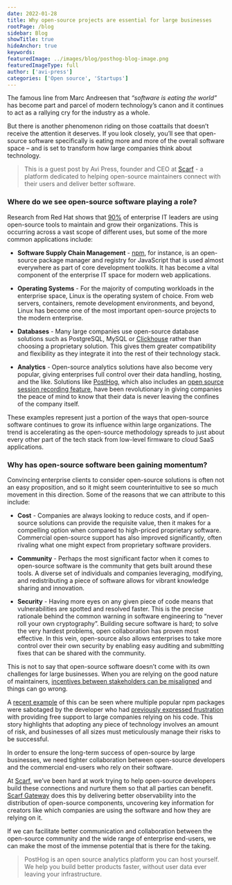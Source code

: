 ```yaml
---
date: 2022-01-28
title: Why open-source projects are essential for large businesses
rootPage: /blog
sidebar: Blog
showTitle: true
hideAnchor: true
keywords:
featuredImage: ../images/blog/posthog-blog-image.png
featuredImageType: full
author: ['avi-press']
categories: ['Open source', 'Startups']
---
```


The famous line from Marc Andreesen that _“software is eating the world”_ has become part and parcel of modern technology’s canon and it continues to act as a rallying cry for the industry as a whole.

But there is another phenomenon riding on those coattails that doesn’t receive the attention it deserves. If you look closely, you’ll see that open-source software specifically is eating more and more of the overall software space – and is set to transform how large companies think about technology.

> This is a guest post by Avi Press, founder and CEO at [Scarf](https://about.scarf.sh/scarf-gateway) - a platform dedicated to helping open-source maintainers connect with their users and deliver better software.

### Where do we see open-source software playing a role?

Research from Red Hat shows that [90%](https://www.redhat.com/rhdc/managed-files/rh-enterprise-open-source-report-f27565-202101-en.pdf) of enterprise IT leaders are using open-source tools to maintain and grow their organizations. This is occurring across a vast scope of different uses, but some of the more common applications include:

-   **Software Supply Chain Management** - [npm](https://www.npmjs.com/), for instance, is an open-source package manager and registry for JavaScript that is used almost everywhere as part of core development toolkits. It has become a vital component of the enterprise IT space for modern web applications.

-   **Operating Systems** - For the majority of computing workloads in the enterprise space, Linux is the operating system of choice. From web servers, containers, remote development environments, and beyond, Linux has become one of the most important open-source projects to the modern enterprise.

-   **Databases** - Many large companies use open-source database solutions such as PostgreSQL, MySQL or [Clickhouse](/docs/runbook/migrate/migrate-to-another-self-hosted-instance) rather than choosing a proprietary solution. This gives them greater compatibility and flexibility as they integrate it into the rest of their technology stack.

-   **Analytics** - Open-source analytics solutions have also become very popular, giving enterprises full control over their data handling, hosting, and the like. Solutions like [PostHog](https://posthog.com/), which also includes an [open source session recording feature](/blog/best-open-source-session-replay-tools), have been revolutionary in giving companies the peace of mind to know that their data is never leaving the confines of the company itself.

These examples represent just a portion of the ways that open-source software continues to grow its influence within large organizations. The trend is accelerating as the open-source methodology spreads to just about every other part of the tech stack from low-level firmware to cloud SaaS applications.

### Why has open-source software been gaining momentum?

Convincing enterprise clients to consider open-source solutions is often not an easy proposition, and so it might seem counterintuitive to see so much movement in this direction. Some of the reasons that we can attribute to this include:

-   **Cost** - Companies are always looking to reduce costs, and if open-source solutions can provide the requisite value, then it makes for a compelling option when compared to high-priced proprietary software. Commercial open-source support has also improved significantly, often rivaling what one might expect from proprietary software providers.

-   **Community** - Perhaps the most significant factor when it comes to open-source software is the community that gets built around these tools. A diverse set of individuals and companies leveraging, modifying, and redistributing a piece of software allows for vibrant knowledge sharing and innovation.

-   **Security** - Having more eyes on any given piece of code means that vulnerabilities are spotted and resolved faster. This is the precise rationale behind the common warning in software engineering to “never roll your own cryptography”. Building secure software is hard; to solve the very hardest problems, open collaboration has proven most effective. In this vein, open-source also allows enterprises to take more control over their own security by enabling easy auditing and submitting fixes that can be shared with the community.

This is not to say that open-source software doesn’t come with its own challenges for large businesses. When you are relying on the good nature of maintainers, [incentives between stakeholders can be misaligned](https://about.scarf.sh/post/package-registries-and-open-source) and things can go wrong.

A [recent example](https://www.bleepingcomputer.com/news/security/dev-corrupts-npm-libs-colors-and-faker-breaking-thousands-of-apps/) of this can be seen where multiple popular npm packages were sabotaged by the developer who had [previously expressed frustration](http://web.archive.org/web/20210704022108/https://github.com/Marak/faker.js/issues/1046) with providing free support to large companies relying on his code. This story highlights that adopting any piece of technology involves an amount of risk, and businesses of all sizes must meticulously manage their risks to be successful.

In order to ensure the long-term success of open-source by large businesses, we need tighter collaboration between open-source developers and the commercial end-users who rely on their software.

At [Scarf](https://about.scarf.sh/), we’ve been hard at work trying to help open-source developers build these connections and nurture them so that all parties can benefit. [Scarf Gateway](https://about.scarf.sh/scarf-gateway) does this by delivering better observability into the distribution of open-source components, uncovering key information for creators like which companies are using the software and how they are relying on it.

If we can facilitate better communication and collaboration between the open-source community and the wide range of enterprise end-users, we can make the most of the immense potential that is there for the taking.

> PostHog is an open source analytics platform you can host yourself. We help you build better products faster, without user data ever leaving your infrastructure.

<ArrayCTA />
